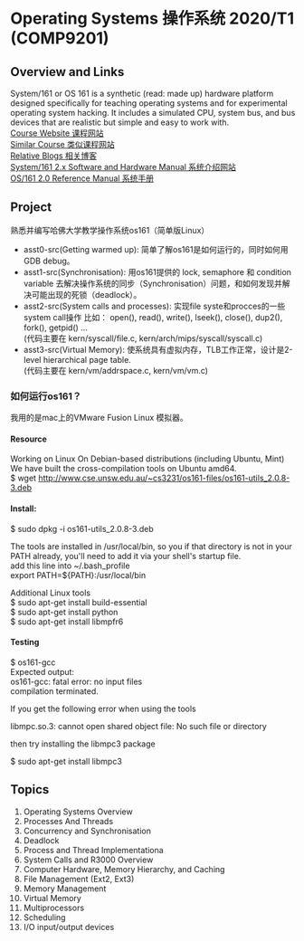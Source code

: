 # Operating Systems 操作系统 2020/T1 (COMP9201)
## Overview and Links 
System/161 or OS 161 is a synthetic (read: made up) hardware platform designed specifically for teaching operating systems and for experimental operating system hacking. It includes a simulated CPU, system bus, and bus devices that are realistic but simple and easy to work with. <br/>
[Course Website 课程网站](http://cgi.cse.unsw.edu.au/~cs3231/notices.php)<br/>
[Similar Course 类似课程网站](https://www.ops-class.org)<br/>
[Relative Blogs 相关博客](http://jhshi.me/home/)<br/>
[System/161 2.x Software and Hardware Manual 系统介绍网站](http://os161.eecs.harvard.edu/documentation/sys161-2.0.8/)<br/>
[OS/161 2.0 Reference Manual 系统手册](http://cgi.cse.unsw.edu.au/~cs3231/16s1/os161/man/index.html)<br/>

## Project
熟悉并编写哈佛大学教学操作系统os161（简单版Linux）<br/>
* asst0-src(Getting warmed up): 简单了解os161是如何运行的，同时如何用GDB debug。
* asst1-src(Synchronisation): 用os161提供的 lock, semaphore 和 condition variable 去解决操作系统的同步（Synchronisation）问题，和如何发现并解决可能出现的死锁（deadlock）。
* asst2-src(System calls and processes): 实现file syste和procces的一些system call操作 比如： open(), read(), write(), lseek(), close(), dup2(), fork(), getpid() ... <br/>
(代码主要在 kern/syscall/file.c, kern/arch/mips/syscall/syscall.c)
* asst3-src(Virtual Memory): 使系统具有虚拟内存，TLB工作正常，设计是2-level hierarchical page table. <br/>
(代码主要在 kern/vm/addrspace.c, kern/vm/vm.c)

### 如何运行os161？
我用的是mac上的VMware Fusion Linux 模拟器。<br/>

#### Resource
Working on Linux On Debian-based distributions (including Ubuntu, Mint)<br/>
We have built the cross-compilation tools on Ubuntu amd64. <br/>
$ wget http://www.cse.unsw.edu.au/~cs3231/os161-files/os161-utils_2.0.8-3.deb <br/>

#### Install: <br/>
$ sudo dpkg -i os161-utils_2.0.8-3.deb <br/>

The tools are installed in /usr/local/bin, so you if that directory is not in your PATH already, you'll need to add it via your shell's startup file. <br/>
add this line into  ~/.bash_profile <br/>
export PATH=${PATH}:/usr/local/bin <br/>

Additional Linux tools <br/>
$ sudo apt-get install build-essential <br/>
$ sudo apt-get install python <br/>
$ sudo apt-get install libmpfr6 <br/>

#### Testing
$ os161-gcc <br/>
Expected output: <br/>
os161-gcc: fatal error: no input files <br/>
compilation terminated. <br/>

If you get the following error when using the tools <br/>

libmpc.so.3: cannot open shared object file: No such file or directory <br/>

then try installing the libmpc3 package <br/>

$ sudo apt-get install libmpc3 <br/>

## Topics
1. Operating Systems Overview
2. Processes And Threads
3. Concurrency and Synchronisation
4. Deadlock
5. Process and Thread Implementationa
6. System Calls and R3000 Overview
7. Computer Hardware, Memory Hierarchy, and Caching
8. File Management (Ext2, Ext3)
9. Memory Management
10. Virtual Memory
11. Multiprocessors
12. Scheduling
13. I/O input/output devices
